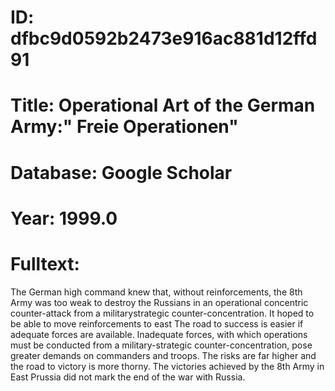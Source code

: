 # ID: dfbc9d0592b2473e916ac881d12ffd91
# Title: Operational Art of the German Army:" Freie Operationen"
# Database: Google Scholar
# Year: 1999.0
# Fulltext:
The German high command knew that, without reinforcements, the 8th Army was too weak to destroy the Russians in an operational concentric counter-attack from a militarystrategic counter-concentration.
It hoped to be able to move reinforcements to east The road to success is easier if adequate forces are available.
Inadequate forces, with which operations must be conducted from a military-strategic counter-concentration, pose greater demands on commanders and troops.
The risks are far higher and the road to victory is more thorny.
The victories achieved by the 8th Army in East Prussia did not mark the end of the war with Russia.